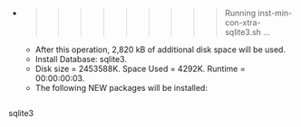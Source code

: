 * >>>>>>>>> Running inst-min-con-xtra-sqlite3.sh ...
  * After this operation, 2,820 kB of additional disk space will be used.
  * Install Database: sqlite3.
  * Disk size = 2453588K. Space Used = 4292K. Runtime = 00:00:00:03.
  * The following NEW packages will be installed:
  ```bash
sqlite3
  ```
